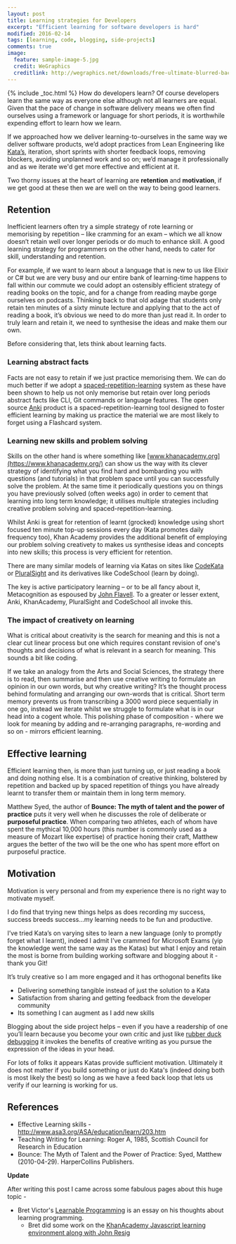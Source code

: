 ```yaml
---
layout: post
title: Learning strategies for Developers
excerpt: "Efficient learning for software developers is hard"
modified: 2016-02-14
tags: [learning, code, blogging, side-projects]
comments: true
image:
  feature: sample-image-5.jpg
  credit: WeGraphics
  creditlink: http://wegraphics.net/downloads/free-ultimate-blurred-background-pack/
---
```

{% include _toc.html %}
How do developers learn? Of course developers learn the same way as everyone else although not all learners are equal. Given that the pace of change in software delivery means we often find ourselves using a framework or language for short periods, it is worthwhile expending effort to learn how we learn.

If we approached how we deliver learning-to-ourselves in the same way we deliver software products, we’d adopt practices from Lean Engineering like [Kata’s](https://en.wikipedia.org/wiki/Kata), iteration, short sprints with shorter feedback loops, removing blockers, avoiding unplanned work and so on; we’d manage it professionally and as we iterate we'd get more effective and efficient at it.

Two thorny issues at the heart of learning are **retention** and **motivation**, if we get good at these then we are well on the way to being good learners.

## Retention
Inefficient learners often try a simple strategy of rote learning or memorising by repetition – like cramming for an exam – which we all know doesn’t retain well over longer periods or do much to enhance skill.  A good learning strategy for programmers on the other hand, needs to cater for skill, understanding and retention.

For example, if we want to learn about a language that is new to us like Elixir or C# but we are very busy and our entire bank of learning-time happens to fall within our commute we could adopt an ostensibly efficient strategy of reading books on the topic, and for a change from reading maybe gorge ourselves on podcasts.  Thinking back to that old adage that students only retain ten minutes of a sixty minute lecture and applying that to the act of reading a book, it’s obvious we need to do more than just read it.  In order to truly learn and retain it, we need to synthesise the ideas and make them our own.

Before considering that, lets think about learning facts.

### Learning abstract facts
Facts are not easy to retain if we just practice memorising them.  We can do much better if we adopt a [spaced-repetition-learning](https://en.wikipedia.org/wiki/Spaced_repetition) system as these have been shown to help us not only memorise but retain over long periods abstract facts like CLI, Git commands or language features.  The open source [Anki](http://ankisrs.net/) product is a spaced-repetition-learning tool designed to foster efficient learning by making us practice the material we are most likely to forget using a Flashcard system.  

### Learning new skills and problem solving
Skills on the other hand is where something like [www.khanacademy.org](https://www.khanacademy.org/) can show us the way with its clever strategy of identifying what you find hard and bombarding you with questions (and tutorials) in that problem space until you can successfully solve the problem.  At the same time it periodically questions you on things you have previously solved (often weeks ago) in order to cement that learning into long term knowledge; it utilises multiple strategies including creative problem solving and spaced-repetition-learning.

Whilst Anki is great for retention of learnt (grocked) knowledge using short focused ten minute top-up sessions every day (Kata promotes daily frequency too), Khan Academy provides the additional benefit of employing our problem solving creativety to makes us synthesise ideas and concepts into new skills; this process is very efficient for retention.

There are many similar models of learning via Katas on sites like [CodeKata](http://codekata.com/) or [PluralSight](http://www.pluralsight.com) and its derivatives like CodeSchool (learn by doing).

The key is active participatory learning – or to be all fancy about it,  Metacognition as espoused by [John Flavell](https://en.wikipedia.org/wiki/John_H._Flavell). To a greater or lesser extent,  Anki, KhanAcademy, PluralSight and CodeSchool all invoke this.

### The impact of creativety on learning
What is critical about creativity is the search for meaning and this is not a clear cut linear process but one which requires constant revision of one's thoughts and decisions of what is relevant in a search for meaning.  This sounds a bit like coding.

If we take an analogy from the Arts and Social Sciences, the strategy there is to read, then summarise and then use creative writing to formulate an opinion in our own words, but why creative writing?  It’s the thought process behind formulating and arranging our own-words that is critical.  Short term memory prevents us from transcribing a 3000 word piece sequentially in one go,  instead we iterate whilst we struggle to formulate what is in our head into a cogent whole.  This polishing phase of composition - where we look for meaning by adding and re-arranging paragraphs, re-wording and so on - mirrors efficient learning.

## Effective learning
Efficient learning then, is more than just turning up, or just reading a book and doing nothing else. It is a combination of creative thinking, bolstered by repetition and backed up by spaced repetition of things you have already learnt to transfer them or maintain them in long term memory.

Matthew Syed, the author of **Bounce: The myth of talent and the power of practice** puts it very well when he discusses the role of deliberate or **purposeful practice**.  When comparing two athletes, each of whom have spent the mythical 10,000 hours (this number is commonly used as a measure of Mozart like expertise) of practice honing their craft, Matthew  argues the better of the two will be the one who has spent more effort on purposeful practice.

## Motivation
Motivation is very personal and from my experience there is no right way to motivate myself.

I do find that trying new things helps as does recording my success, success breeds success...my learning needs to be fun and productive.

I’ve tried Kata’s on varying sites to learn a new language (only to promptly
forget what I learnt), indeed I admit I’ve crammed for Microsoft Exams (yip the knowledge went the same way as the Katas) but what I enjoy and retain the most is borne from building working software and blogging about it - thank you Git!

It’s truly creative so I am more engaged and it has orthogonal benefits like

*	Delivering something tangible instead of just the solution to a Kata
*	Satisfaction from sharing and getting feedback from the developer community
* Its something I can augment as I add new skills

Blogging about the side project helps – even if you have a readership of one you’ll learn because you become your own critic and just like [rubber duck debugging](https://en.wikipedia.org/wiki/Rubber_duck_debugging) it invokes the benefits of creative writing as you pursue the expression of the ideas in your head.

For lots of folks it appears Katas provide sufficient motivation.  Ultimately it does not matter if you build something or just do Kata's (indeed doing both is most likely the best) so long as we have a feed back loop that lets us verify if our learning is working for us.

## References

* Effective Learning skills - http://www.asa3.org/ASA/education/learn/203.htm
* Teaching Writing for Learning: Roger A, 1985, Scottish Council for Research in Education
* Bounce: The Myth of Talent and the Power of Practice: Syed, Matthew (2010-04-29).  HarperCollins Publishers.

**Update**

After writing this post I came across some fabulous pages about this huge topic -
* Bret Victor's [Learnable Programming](http://worrydream.com/LearnableProgramming/) is an essay on his thoughts about learning programming.
  * Bret did some work on the [KhanAcademy Javascript learning environment along with John Resig](http://ejohn.org/blog/introducing-khan-cs/)
